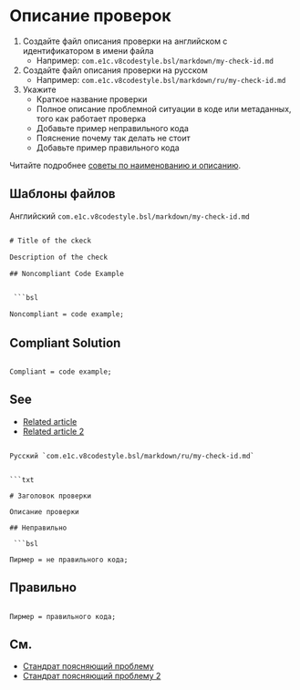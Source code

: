 # Описание проверок


1. Создайте файл описания проверки на английском c идентификатором в имени файла
   - Например: `com.e1c.v8codestyle.bsl/markdown/my-check-id.md`
2. Создайте файл описания проверки на русском
   - Например: `com.e1c.v8codestyle.bsl/markdown/ru/my-check-id.md`
3. Укажите
   - Краткое название проверки
   - Полное описание проблемной ситуации в коде или метаданных, того как работает проверка
   - Добавьте пример неправильного кода
   - Пояснение почему так делать не стоит
   - Добавьте пример правильного кода
   
Читайте подробнее [советы по наименованию и описанию](Check_Convention.md#наименование-проверки).
  
## Шаблоны файлов

Английский `com.e1c.v8codestyle.bsl/markdown/my-check-id.md`

```txt

# Title of the ckeck

Description of the check

## Noncompliant Code Example


 ```bsl

Noncompliant = code example;

 ```

## Compliant Solution

 ```bsl

Compliant = code example;

 ```

## See

- [Related article](https://its.1c.ru/...)
- [Related article 2](https://its.1c.ru/...)

```

Русский `com.e1c.v8codestyle.bsl/markdown/ru/my-check-id.md`


```txt

# Заголовок проверки

Описание проверки

## Неправильно

 ```bsl

Пирмер = не правильного кода;

 ```

## Правильно

 ```bsl

Пирмер = правильного кода;

 ```

## См.

- [Стандрат поясняющий проблему](https://its.1c.ru/db/pubqlang#content:150:hdoc)
- [Стандрат поясняющий проблему 2](https://its.1c.ru/db/pubqlang#content:150:hdoc)

```

